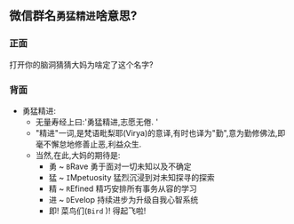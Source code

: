 ## 微信群名`勇猛精进`啥意思?

### 正面
  
打开你的脑洞猜猜大妈为啥定了这个名字?


### 背面

  - 勇猛精进:
	+ 无量寿经上曰:'勇猛精进,志愿无倦. '
	+ "精进"一词,是梵语毗梨耶(Virya)的意译,有时也译为"勤",意为勤修佛法,即毫不懈怠地修善止恶,利益众生.
	+ 当然,在此,大妈的期待是:
		* 勇 \~ `B`Rave       勇于面对一切未知以及不确定
		* 猛 \~ `I`Mpetuosity    猛烈沉浸到对未知探寻的探索
		* 精 \~ `R`Efined   精巧安排所有事务从容的学习
		* 进 \~ `D`Evelop     持续进步为升级自我心智系统
		* 即! 菜鸟们(`Bird` )! 得起飞啦!
